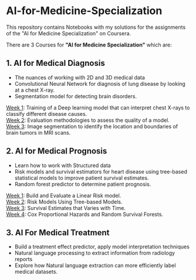 # AI-for-Medicine-Specialization
This repository contains Notebooks with my solutions for the assignments of the "AI for Medicine Specialization" on Coursera.

There are 3 Courses for **"AI for Medicine Specialization"** which are:
## 1. AI for Medical Diagnosis
   - The nuances of working with 2D and 3D medical data
   - Convolutional Neural Network for diagnosis of lung disease by looking at a chest X-ray.
   - Segmentation model for detecting brain disorders.

[Week 1](https://github.com/JKWalleiee/AI-for-Medicine-Specialization/tree/master/AI%20for%20Medical%20Diagnosis/Week_1): Training of a Deep learning model that can interpret chest X-rays to classify different disease causes.<br>
[Week 2](https://github.com/JKWalleiee/AI-for-Medicine-Specialization/tree/master/AI%20for%20Medical%20Diagnosis/Week_2): Evaluation methodologies to assess the quality of a model.<br>
[Week 3](https://github.com/JKWalleiee/AI-for-Medicine-Specialization/tree/master/AI%20for%20Medical%20Diagnosis/Week_3): Image segmentation to identify the location and boundaries of brain tumors in MRI scans.<br>

## 2. AI for Medical Prognosis
   - Learn how to work with Structured data
   - Risk models and survival estimators for heart disease using tree-based statistical models to improve patient survival estimates. 
   - Random forest predictor to determine patient prognosis.
 
[Week 1](https://github.com/JKWalleiee/AI-for-Medicine-Specialization/tree/master/AI%20for%20Medical%20Prognosis/Week_1): Build and Evaluate a Linear Risk model.<br>
[Week 2](https://github.com/JKWalleiee/AI-for-Medicine-Specialization/tree/master/AI%20for%20Medical%20Prognosis/Week_2): Risk Models Using Tree-based Models.<br>
[Week 3](https://github.com/JKWalleiee/AI-for-Medicine-Specialization/tree/master/AI%20for%20Medical%20Prognosis/Week_3): Survival Estimates that Varies with Time.<br>
[Week 4](https://github.com/JKWalleiee/AI-for-Medicine-Specialization/tree/master/AI%20for%20Medical%20Prognosis/Week_4): Cox Proportional Hazards and Random Survival Forests.<br>

## 3. AI For Medical Treatment
   - Build a treatment effect predictor, apply model interpretation techniques
   - Natural language processing to extract information from radiology reports
   - Explore how Natural language extraction can more efficiently label medical datasets.


